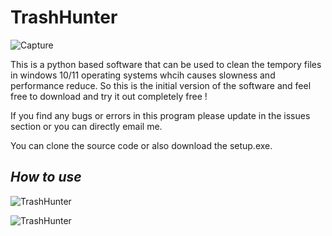 # TrashHunter
![Capture](https://github.com/tharinduk001/TrashHunter/assets/136310961/a75e5ac3-513e-4191-9c67-eb0bb83954cb)

This is a python based software that can be used to clean the tempory files in windows 10/11 operating systems whcih causes slowness and performance reduce. So this is the initial version of the software and feel free to download and try it out completely free !

If you find any bugs or errors in this program please update in the issues section or you can directly email me.

You can clone the source code or also download the setup.exe.

## _How to use_
![TrashHunter](https://github.com/tharinduk001/TrashHunter/assets/136310961/c99f6ede-e88a-4e89-ae08-4469793b1b88)


![TrashHunter](https://github.com/tharinduk001/TrashHunter/assets/136310961/6f1c714e-f879-433f-820d-7263452ad52b)
